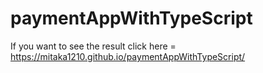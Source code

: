 # paymentAppWithTypeScript
If you want to see the result click here = https://mitaka1210.github.io/paymentAppWithTypeScript/
